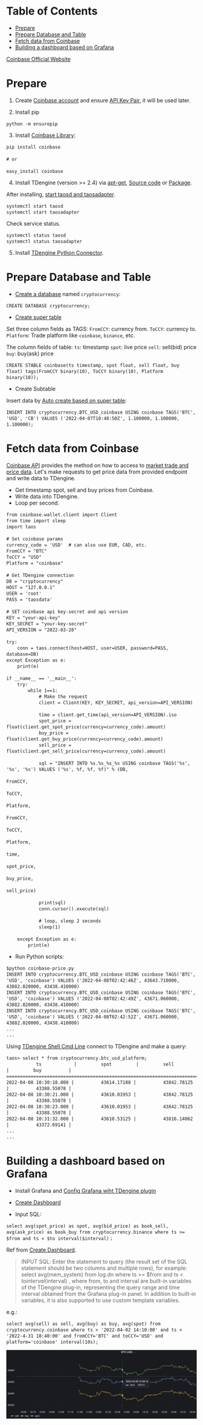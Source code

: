 Table of Contents
=================

   * [Prepare](#prepare)
   * [Prepare Database and Table](#prepare-database-and-table)
   * [Fetch data from Coinbase](#fetch-data-from-coinbase)
   * [Building a dashboard based on Grafana](#building-a-dashboard-based-on-grafana)

[Coinbase Official Website](https://www.coinbase.com)

# Prepare

1. Create [Coinbase account](https://www.coinbase.com/signup) and ensure [API Key Pair](https://www.coinbase.com/signin), it will be used later.

2. Install pip

```
python -m ensurepip
```

3. Install [Coinbase Library](https://developers.coinbase.com/docs/wallet/client-libraries):

```
pip install coinbase

# or

easy_install coinbase
```

4. Install TDengine (version >= 2.4) via [apt-get](https://tdengine.com/docs/en/v2.0/getting-started#install-tdengine-by-apt-g), [Source code](https://tdengine.com/docs/en/v2.0/getting-started#install-from-source) or [Package](https://tdengine.com/docs/en/v2.0/getting-started#install-from-package).

After installing, [start taosd and taosadapter](https://tdengine.com/docs/en/v2.0/getting-started#quick-launch).

```
systemctl start taosd
systemctl start taosadapter
```

Check service status.

```
systemctl status taosd
systemctl status taosadapter
```

5. Install [TDengine Python Connector](https://tdengine.com/docs/en/v2.0/connector#python).

# Prepare Database and Table

* [Create a database](https://tdengine.com/docs/en/v2.0/taos-sql#management) named `cryptocurrency`:

```
CREATE DATABASE cryptocurrency;
```

* [Create super table](https://tdengine.com/docs/en/v2.0/taos-sql#stable-management)

Set three column fields as TAGS:
`FromCCY`: currency from.
`ToCCY`: currency to.
`Platform`: Trade platform like `coinbase`, `binance`, etc.

The column fields of table:
`ts`: timestamp
`spot`: live price
`sell`: sell(bid) price
`buy`: buy(ask) price

```
CREATE STABLE coinbase(ts timestamp, spot float, sell float, buy float) tags(FromCCY binary(10), ToCCY binary(10), Platform binary(10));
```

* Create Subtable

Insert data by [Auto create based on super table](https://tdengine.com/docs/en/v2.0/taos-sql#data-writing):

```
INSERT INTO cryptocurrency.BTC_USD_coinbase USING coinbase TAGS('BTC', 'USD', 'CB') VALUES ('2022-04-07T10:48:50Z', 1.100000, 1.100000, 1.100000);
```

# Fetch data from Coinbase

[Coinbase API](https://developers.coinbase.com/api/v2#introduction) provides the method on how to access to [market trade and price data](https://developers.coinbase.com/docs/wallet/guides/price-data). Let's make requests to get price data from provided endpoint and write data to TDengine.

* Get timestamp spot, sell and buy prices from Coinbase.
* Write data into TDengine.
* Loop per second.

```
from coinbase.wallet.client import Client
from time import sleep
import taos

# Set coinbase params
currency_code = 'USD'  # can also use EUR, CAD, etc.
FromCCY = "BTC"
ToCCY = "USD"
Platform = "coinbase"

# Get TDengine connection
DB = "cryptocurrency"
HOST = "127.0.0.1"
USER = 'root'
PASS = 'taosdata'

# SET coinbase api key-secret and api version
KEY = "your-api-key"
KEY_SECRET = "your-key-secret"
API_VERSION = "2022-03-28"

try:
    conn = taos.connect(host=HOST, user=USER, password=PASS, database=DB)
except Exception as e:
    print(e)

if __name__ == '__main__':
    try:
        while 1==1:
            # Make the request
            client = Client(KEY, KEY_SECRET, api_version=API_VERSION)

            time = client.get_time(api_version=API_VERSION).iso
            spot_price = float(client.get_spot_price(currency=currency_code).amount)
            buy_price = float(client.get_buy_price(currency=currency_code).amount)
            sell_price = float(client.get_sell_price(currency=currency_code).amount)

            sql = "INSERT INTO %s.%s_%s_%s USING coinbase TAGS('%s', '%s', '%s') VALUES ('%s', %f, %f, %f)" % (DB,
                                                                                      FromCCY,
                                                                                      ToCCY,
                                                                                      Platform,
                                                                                      FromCCY,
                                                                                      ToCCY,
                                                                                      Platform,
                                                                                      time,
                                                                                      spot_price,
                                                                                      buy_price,
                                                                                      sell_price)

            print(sql)
            conn.cursor().execute(sql)

            # loop, sleep 2 seconds
            sleep(1)

    except Exception as e:
        print(e)
```

* Run Python scripts:

```
$python coinbase-price.py
INSERT INTO cryptocurrency.BTC_USD_coinbase USING coinbase TAGS('BTC', 'USD', 'coinbase') VALUES ('2022-04-08T02:42:46Z', 43643.710000, 43882.020000, 43438.410000)
INSERT INTO cryptocurrency.BTC_USD_coinbase USING coinbase TAGS('BTC', 'USD', 'coinbase') VALUES ('2022-04-08T02:42:49Z', 43671.060000, 43882.020000, 43438.410000)
INSERT INTO cryptocurrency.BTC_USD_coinbase USING coinbase TAGS('BTC', 'USD', 'coinbase') VALUES ('2022-04-08T02:42:52Z', 43671.060000, 43882.020000, 43438.410000)
...
...
```

Using [TDengine Shell Cmd Line](https://tdengine.com/docs/en/v2.0/getting-started#tdengine-shell-command-li) connect to TDengine and make a query:

```
taos> select * from cryptocurrency.btc_usd_platform;
           ts            |         spot         |         sell         |         buy          |
===============================================================================================
2022-04-08 10:30:18.000 |          43614.17188 |          43842.78125 |          43388.55078 |
2022-04-08 10:30:21.000 |          43610.01953 |          43842.78125 |          43388.55078 |
2022-04-08 10:30:23.000 |          43610.01953 |          43842.78125 |          43388.55078 |
2022-04-08 10:31:32.000 |          43610.53125 |          43816.14062 |          43372.69141 |
...
...
```

# Building a dashboard based on Grafana

* Install Grafana and [Config Grafana wiht TDengine plugin](https://tdengine.com/docs/en/v2.0/connections#grafana)

* [Create Dashboard](https://tdengine.com/docs/en/v2.0/connections#create-dashboard)

* Input SQL:

```
select avg(spot_price) as spot, avg(bid_price) as book_sell, avg(ask_price) as book_buy from cryptocurrency.binance where ts >= $from and ts < $to interval($interval)；
```

Ref from [Create Dashboard](https://tdengine.com/docs/en/v2.0/connections#create-dashboard).

> INPUT SQL: Enter the statement to query (the result set of the SQL statement should be two columns and multiple rows), for example: select avg(mem_system) from log.dn where ts >= $from and ts < $to interval($interval) , where from, to and interval are built-in variables of the TDengine plug-in, representing the query range and time interval obtained from the Grafana plug-in panel. In addition to built-in variables, it is also supported to use custom template variables.

e.g.:
```
select avg(sell) as sell, avg(buy) as buy, avg(spot) from cryptocurrency.coinbase where ts > '2022-04-02 14:10:00' and ts < '2022-4-31 18:40:00' and fromCCY='BTC' and toCCY='USD' and platform='coinbase' interval(10s);
```

![](../images/coinbase_btcusd.png)

